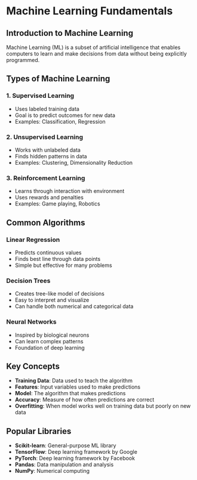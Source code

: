 # Machine Learning Fundamentals

## Introduction to Machine Learning

Machine Learning (ML) is a subset of artificial intelligence that enables computers to learn and make decisions from data without being explicitly programmed.

## Types of Machine Learning

### 1. Supervised Learning
- Uses labeled training data
- Goal is to predict outcomes for new data
- Examples: Classification, Regression

### 2. Unsupervised Learning
- Works with unlabeled data
- Finds hidden patterns in data
- Examples: Clustering, Dimensionality Reduction

### 3. Reinforcement Learning
- Learns through interaction with environment
- Uses rewards and penalties
- Examples: Game playing, Robotics

## Common Algorithms

### Linear Regression
- Predicts continuous values
- Finds best line through data points
- Simple but effective for many problems

### Decision Trees
- Creates tree-like model of decisions
- Easy to interpret and visualize
- Can handle both numerical and categorical data

### Neural Networks
- Inspired by biological neurons
- Can learn complex patterns
- Foundation of deep learning

## Key Concepts

- **Training Data**: Data used to teach the algorithm
- **Features**: Input variables used to make predictions
- **Model**: The algorithm that makes predictions
- **Accuracy**: Measure of how often predictions are correct
- **Overfitting**: When model works well on training data but poorly on new data

## Popular Libraries

- **Scikit-learn**: General-purpose ML library
- **TensorFlow**: Deep learning framework by Google
- **PyTorch**: Deep learning framework by Facebook
- **Pandas**: Data manipulation and analysis
- **NumPy**: Numerical computing